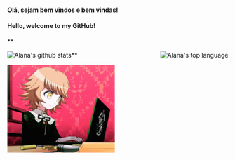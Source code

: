 #### Olá, sejam bem vindos e bem vindas!

#### Hello, welcome to my GitHub!

**


<img align="left" src="https://github-readme-stats.anuraghazra1.vercel.app/api?username=alanamonteiro&show_icons=true&include_all_commits=true&theme=gotham" alt="Alana's github stats" />

<img align= "right" src="https://github-readme-stats.vercel.app/api/top-langs/?username=anuraghazra&show_icons=true&include_all_commits=true&theme=gotham" alt= "Alana's top language" />


**


<img src="https://github.com/alanamonteiro/alanamonteiro/blob/main/tenor.gif" height="200">
